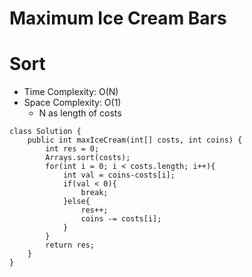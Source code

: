 # Maximum Ice Cream Bars

# Sort

- Time Complexity: O(N)
- Space Complexity: O(1)
  - N as length of costs

```
class Solution {
    public int maxIceCream(int[] costs, int coins) {
        int res = 0;
        Arrays.sort(costs);
        for(int i = 0; i < costs.length; i++){
            int val = coins-costs[i];
            if(val < 0){
                break;
            }else{
                res++;
                coins -= costs[i];
            }
        }
        return res;
    }
}
```
